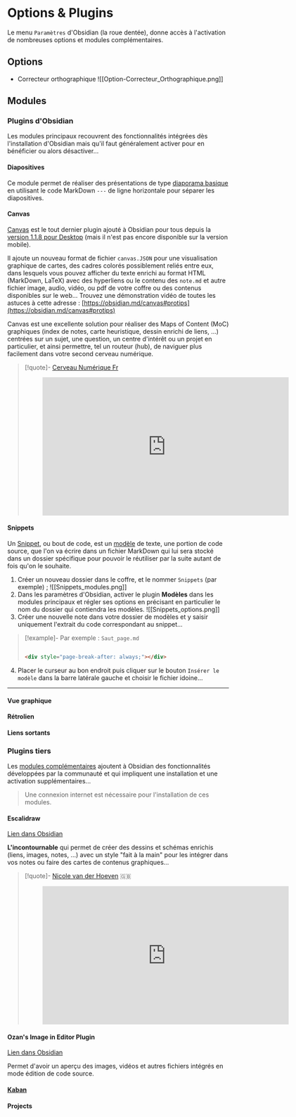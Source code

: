 # Options & Plugins

Le menu `Paramètres` d'Obsidian (la roue dentée), donne accès à l'activation de nombreuses options et modules complémentaires.

## Options

- Correcteur orthographique
![[Option-Correcteur_Orthographique.png]]

## Modules

### Plugins d'Obsidian

Les modules principaux recouvrent des fonctionnalités intégrées dès l'installation d'Obsidian mais qu'il faut généralement activer pour en bénéficier ou alors désactiver...  

#### Diapositives

Ce module permet de réaliser des présentations de type [diaporama basique](https://ericecmorlaix.github.io/adn-Tutoriel_Obsidian/6a-Exports/#diaporama-basique) en utilisant le code MarkDown `---` de ligne horizontale pour séparer les diapositives.

#### Canvas

[Canvas](https://obsidian.md/canvas) est le tout dernier plugin ajouté à Obsidian pour tous depuis la [version 1.1.8 pour Desktop](https://forum.obsidian.md/t/obsidian-release-v1-1/50112) (mais il n'est pas encore disponible sur la version mobile).

Il ajoute un nouveau format de fichier `canvas.JSON` pour une visualisation graphique de cartes, des cadres colorés possiblement reliés entre eux, dans lesquels vous pouvez afficher du texte enrichi au format HTML (MarkDown, LaTeX) avec des hyperliens ou le contenu des `note.md` et autre fichier image, audio, vidéo, ou pdf de votre coffre ou des contenus disponibles sur le web... Trouvez une démonstration vidéo de toutes les astuces à cette adresse : [https://obsidian.md/canvas#protips](https://obsidian.md/canvas#protips)

Canvas est une excellente solution pour réaliser des Maps of Content (MoC) graphiques (index de notes, carte heuristique, dessin enrichi de liens, ...) centrées sur un sujet, une question, un centre d'intérêt ou un projet en particulier, et ainsi permettre, tel un routeur (hub), de naviguer plus facilement dans votre second cerveau numérique.

>[!quote]- [Cerveau Numérique Fr](https://cerveau-numerique.fr/)
><center><figure><iframe width="560" height="315" src="https://www.youtube-nocookie.com/embed/8nrjJUQmlBE" title="YouTube video player" frameborder="0" allow="accelerometer; autoplay; clipboard-write; encrypted-media; gyroscope; picture-in-picture" allowfullscreen></iframe></figure></center>


#### Snippets

Un [Snippet](https://fr.wikipedia.org/wiki/Snippet), ou bout de code, est un [modèle](https://help.obsidian.md/Plugins/Templates) de texte, une portion de code source, que l'on va écrire dans un fichier MarkDown qui lui sera stocké dans un dossier spécifique pour pouvoir le réutiliser par la suite autant de fois qu'on le souhaite.
1. Créer un nouveau dossier dans le coffre, et le nommer `Snippets` (par exemple) ;
![[Snippets_modules.png]]
2. Dans les paramètres d'Obsidian, activer le plugin **Modèles** dans les modules principaux et régler ses options en précisant en particulier le nom du dossier qui contiendra les modèles.
![[Snippets_options.png]]
3. Créer une nouvelle note dans votre dossier de modèles et y saisir uniquement l'extrait du code correspondant au snippet...
>[!example]- Par exemple : `Saut_page.md`
>```html
>
><div style="page-break-after: always;"></div>
>
>```
4. Placer le curseur au bon endroit puis cliquer sur le bouton `Insérer le modèle` dans la barre latérale gauche et choisir le fichier idoine...
___
#### Vue graphique

#### Rétrolien

#### Liens sortants

### Plugins tiers

Les [modules complémentaires](https://help.obsidian.md/Advanced+topics/Community+plugins) ajoutent à Obsidian des fonctionnalités développées par la communauté et qui impliquent une installation et une activation supplémentaires...

> Une connexion internet est nécessaire pour l'installation de ces modules. 

#### Escalidraw

[Lien dans Obsidian](obsidian://show-plugin?id=obsidian-excalidraw-plugin)

**L'incontournable** qui permet de créer des dessins et schémas enrichis (liens, images, notes, ...) avec un style "fait à la main" pour les intégrer dans vos notes ou faire des cartes de contenus graphiques...

>[!quote]- [Nicole van der Hoeven](https://www.youtube.com/c/NicolevanderHoeven) 🇬🇧 
><center><figure><iframe width="560" height="315" src="https://www.youtube-nocookie.com/embed/erKrXsIwbAg" title="YouTube video player" frameborder="0" allow="accelerometer; autoplay; clipboard-write; encrypted-media; gyroscope; picture-in-picture" allowfullscreen></iframe></figure></center>


#### Ozan's Image in Editor Plugin

[Lien dans Obsidian](obsidian://show-plugin?id=oz-image-plugin)

Permet d'avoir un aperçu des images, vidéos et autres fichiers intégrés en mode édition de code source.

#### [Kaban](https://ericecmorlaix.github.io/adn-Tutoriel_Obsidian/5-Projets/#kanban)

#### Projects
